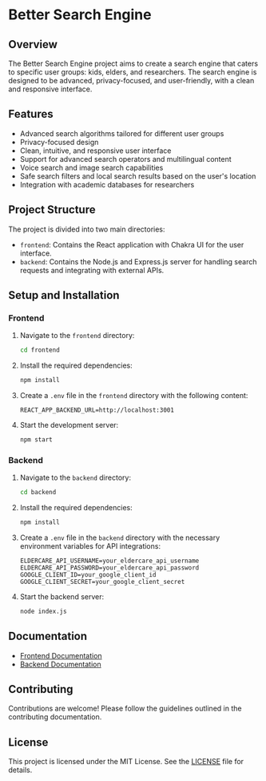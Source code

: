 # Better Search Engine

## Overview
The Better Search Engine project aims to create a search engine that caters to specific user groups: kids, elders, and researchers. The search engine is designed to be advanced, privacy-focused, and user-friendly, with a clean and responsive interface.

## Features
- Advanced search algorithms tailored for different user groups
- Privacy-focused design
- Clean, intuitive, and responsive user interface
- Support for advanced search operators and multilingual content
- Voice search and image search capabilities
- Safe search filters and local search results based on the user's location
- Integration with academic databases for researchers

## Project Structure
The project is divided into two main directories:
- `frontend`: Contains the React application with Chakra UI for the user interface.
- `backend`: Contains the Node.js and Express.js server for handling search requests and integrating with external APIs.

## Setup and Installation
### Frontend
1. Navigate to the `frontend` directory:
   ```bash
   cd frontend
   ```
2. Install the required dependencies:
   ```bash
   npm install
   ```
3. Create a `.env` file in the `frontend` directory with the following content:
   ```env
   REACT_APP_BACKEND_URL=http://localhost:3001
   ```
4. Start the development server:
   ```bash
   npm start
   ```

### Backend
1. Navigate to the `backend` directory:
   ```bash
   cd backend
   ```
2. Install the required dependencies:
   ```bash
   npm install
   ```
3. Create a `.env` file in the `backend` directory with the necessary environment variables for API integrations:
   ```env
   ELDERCARE_API_USERNAME=your_eldercare_api_username
   ELDERCARE_API_PASSWORD=your_eldercare_api_password
   GOOGLE_CLIENT_ID=your_google_client_id
   GOOGLE_CLIENT_SECRET=your_google_client_secret
   ```
4. Start the backend server:
   ```bash
   node index.js
   ```

## Documentation
- [Frontend Documentation](./frontend/README.md)
- [Backend Documentation](./backend/README.md)

## Contributing
Contributions are welcome! Please follow the guidelines outlined in the contributing documentation.

## License
This project is licensed under the MIT License. See the [LICENSE](./LICENSE) file for details.
